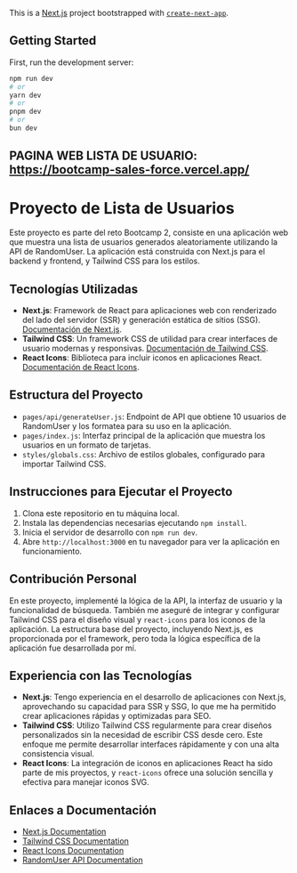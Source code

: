 This is a [Next.js](https://nextjs.org/) project bootstrapped with [`create-next-app`](https://github.com/vercel/next.js/tree/canary/packages/create-next-app).

## Getting Started

First, run the development server:

```bash
npm run dev
# or
yarn dev
# or
pnpm dev
# or
bun dev
```
## PAGINA WEB LISTA DE USUARIO: https://bootcamp-sales-force.vercel.app/

# Proyecto de Lista de Usuarios

Este proyecto es parte del reto Bootcamp 2, consiste en una aplicación web que muestra una lista de usuarios generados aleatoriamente utilizando la API de RandomUser. La aplicación está construida con Next.js para el backend y frontend, y Tailwind CSS para los estilos.

## Tecnologías Utilizadas

- **Next.js**: Framework de React para aplicaciones web con renderizado del lado del servidor (SSR) y generación estática de sitios (SSG). [Documentación de Next.js](https://nextjs.org/docs).
- **Tailwind CSS**: Un framework CSS de utilidad para crear interfaces de usuario modernas y responsivas. [Documentación de Tailwind CSS](https://tailwindcss.com/docs).
- **React Icons**: Biblioteca para incluir iconos en aplicaciones React. [Documentación de React Icons](https://react-icons.github.io/react-icons/).

## Estructura del Proyecto

- `pages/api/generateUser.js`: Endpoint de API que obtiene 10 usuarios de RandomUser y los formatea para su uso en la aplicación.
- `pages/index.js`: Interfaz principal de la aplicación que muestra los usuarios en un formato de tarjetas.
- `styles/globals.css`: Archivo de estilos globales, configurado para importar Tailwind CSS.

## Instrucciones para Ejecutar el Proyecto

1. Clona este repositorio en tu máquina local.
2. Instala las dependencias necesarias ejecutando `npm install`.
3. Inicia el servidor de desarrollo con `npm run dev`.
4. Abre `http://localhost:3000` en tu navegador para ver la aplicación en funcionamiento.

## Contribución Personal

En este proyecto, implementé la lógica de la API, la interfaz de usuario y la funcionalidad de búsqueda. También me aseguré de integrar y configurar Tailwind CSS para el diseño visual y `react-icons` para los iconos de la aplicación. La estructura base del proyecto, incluyendo Next.js, es proporcionada por el framework, pero toda la lógica específica de la aplicación fue desarrollada por mí.

## Experiencia con las Tecnologías

- **Next.js**: Tengo experiencia en el desarrollo de aplicaciones con Next.js, aprovechando su capacidad para SSR y SSG, lo que me ha permitido crear aplicaciones rápidas y optimizadas para SEO.
- **Tailwind CSS**: Utilizo Tailwind CSS regularmente para crear diseños personalizados sin la necesidad de escribir CSS desde cero. Este enfoque me permite desarrollar interfaces rápidamente y con una alta consistencia visual.
- **React Icons**: La integración de iconos en aplicaciones React ha sido parte de mis proyectos, y `react-icons` ofrece una solución sencilla y efectiva para manejar iconos SVG.

## Enlaces a Documentación

- [Next.js Documentation](https://nextjs.org/docs)
- [Tailwind CSS Documentation](https://tailwindcss.com/docs)
- [React Icons Documentation](https://react-icons.github.io/react-icons/)
- [RandomUser API Documentation](https://randomuser.me/documentation)


